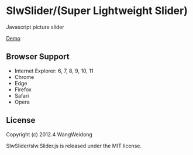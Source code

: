 # SlwSlider/(Super Lightweight Slider)

Javascript picture slider

[Demo](https://wang-weidong.github.io/SlwSlider/demo/index.html "Demo")

## Browser Support ##
- Internet Explorer: 6, 7, 8, 9, 10, 11
- Chrome
- Edge
- Firefox
- Safari
- Opera

## License ##
Copyright (c) 2012.4 WangWeidong

SlwSlider/slw.Slider.js is released under the MIT license.